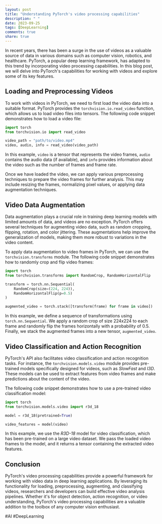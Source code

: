 ```yaml
---
layout: post
title: "Understanding PyTorch's video processing capabilities"
description: " "
date: 2023-09-25
tags: [DeepLearning]
comments: true
share: true
---
```


In recent years, there has been a surge in the use of videos as a valuable source of data in various domains such as computer vision, robotics, and healthcare. PyTorch, a popular deep learning framework, has adapted to this trend by incorporating video processing capabilities. In this blog post, we will delve into PyTorch's capabilities for working with videos and explore some of its key features.

## Loading and Preprocessing Videos

To work with videos in PyTorch, we need to first load the video data into a suitable format. PyTorch provides the `torchvision.io.read_video` function, which allows us to load video files into tensors. The following code snippet demonstrates how to load a video file:

```python
import torch
from torchvision.io import read_video

video_path = "path/to/video.mp4"
video, audio, info = read_video(video_path)
```

In this example, `video` is a tensor that represents the video frames, `audio` contains the audio data (if available), and `info` provides information about the video such as the number of frames and frame rate.

Once we have loaded the video, we can apply various preprocessing techniques to prepare the video frames for further analysis. This may include resizing the frames, normalizing pixel values, or applying data augmentation techniques.

## Video Data Augmentation

Data augmentation plays a crucial role in training deep learning models with limited amounts of data, and videos are no exception. PyTorch offers several techniques for augmenting video data, such as random cropping, flipping, rotation, and color jittering. These augmentations help improve the generalization of models, making them more robust to variations in the video content.

To apply data augmentation to video frames in PyTorch, we can use the `torchvision.transforms` module. The following code snippet demonstrates how to randomly crop and flip video frames:

```python
import torch
from torchvision.transforms import RandomCrop, RandomHorizontalFlip

transform = torch.nn.Sequential(
    RandomCrop(size=(224, 224)),
    RandomHorizontalFlip(p=0.5)
)

augmented_video = torch.stack([transform(frame) for frame in video])
```

In this example, we define a sequence of transformations using `torch.nn.Sequential`. We apply a random crop of size 224x224 to each frame and randomly flip the frames horizontally with a probability of 0.5. Finally, we stack the augmented frames into a new tensor, `augmented_video`.

## Video Classification and Action Recognition

PyTorch's API also facilitates video classification and action recognition tasks. For instance, the `torchvision.models.video` module provides pre-trained models specifically designed for videos, such as *SlowFast* and *I3D*. These models can be used to extract features from video frames and make predictions about the content of the video.

The following code snippet demonstrates how to use a pre-trained video classification model:

```python
import torch
from torchvision.models.video import r3d_18

model = r3d_18(pretrained=True)

video_features = model(video)
```

In this example, we use the *R3D-18* model for video classification, which has been pre-trained on a large video dataset. We pass the loaded video frames to the model, and it returns a tensor containing the extracted video features.

## Conclusion

PyTorch's video processing capabilities provide a powerful framework for working with video data in deep learning applications. By leveraging its functionality for loading, preprocessing, augmenting, and classifying videos, researchers and developers can build effective video analysis pipelines. Whether it's for object detection, action recognition, or video understanding, PyTorch's video processing capabilities are a valuable addition to the toolbox of any computer vision enthusiast.

#AI #DeepLearning